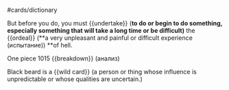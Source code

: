 #cards/dictionary 

But before you do, you must {{undertake}} (**to do or begin to do something, especially something that will take a long time or be difficult)** the {{ordeal}} (**a very unpleasant and painful or difficult experience (испытание)) **of hell. <!--SR:!2024-02-12,31,270!2000-01-01,1,250-->

One piece 1015 {{breakdown}} (анализ) 

Black beard is a {{wild card}} (a person or thing whose influence is unpredictable or whose qualities are uncertain.) <!--SR:!2024-02-04,10,272-->